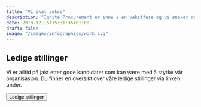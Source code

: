 ```yaml
---
title: "Vi skal vokse"
description: "Ignite Procurement er inne i en vekstfase og vi ønsker derfor å komme i kontakt med potensielle medarbeidere. Vi er både på utkikk etter kandidater som kan styrke vårt team innen konsulenttjenester og programvareutviklere til drift og videreutvikling av vår software, Ignite Analytics."
date: 2018-12-16T15:31:35+01:00
draft: false
image: "/images/infographics/work.svg"
---
```


## Ledige stillinger
Vi er alltid på jakt etter gode kandidater som kan være med å styrke vår organisasjon. Du finner en oversikt over våre ledige stillinger via linken under.

<a href="https://www.koble.co/companies/ignite/postings" target="_blank"><button type="button" class="btn btn-primary btn-lg">Ledige stillinger</button></a>
